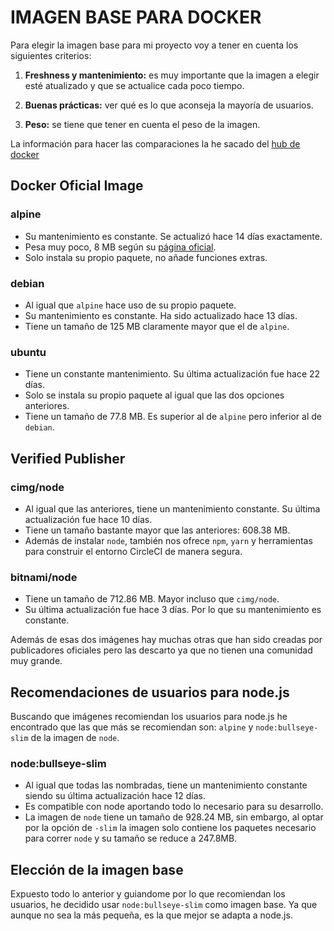 # **IMAGEN BASE PARA DOCKER**

Para elegir la imagen base para mi proyecto voy a tener en cuenta los siguientes criterios:

1. **Freshness y mantenimiento:** es muy importante que la imagen a elegir esté atualizado y que se actualice cada poco tiempo. 

2. **Buenas prácticas:** ver qué es lo que aconseja la mayoría de usuarios.

3. **Peso:** se tiene que tener en cuenta el peso de la imagen.

La información para hacer las comparaciones la he sacado del [hub de docker](https://hub.docker.com/search?q=&type=image)

## Docker Oficial Image 

### alpine

* Su mantenimiento es constante. Se actualizó hace 14 días exactamente.
* Pesa muy poco, 8 MB según su [página oficial](https://alpinelinux.org/about/).
* Solo instala su propio paquete, no añade funciones extras. 

### debian

- Al igual que `alpine` hace uso de su propio paquete. 
- Su mantenimiento es constante. Ha sido actualizado hace 13 días.
- Tiene un tamaño de 125 MB claramente mayor que el de `alpine`.

### ubuntu

- Tiene un constante mantenimiento. Su última actualización fue hace 22 días.
- Solo se instala su propio paquete al igual que las dos opciones anteriores.
- Tiene un tamaño de 77.8 MB. Es superior al de `alpine` pero inferior al de `debian`.



## Verified Publisher

### cimg/node

- Al igual que las anteriores, tiene un mantenimiento constante. Su última actualización fue hace 10 días.
- Tiene un tamaño bastante mayor que las anteriores: 608.38 MB.
- Además de instalar `node`, también nos ofrece `npm`, `yarn` y herramientas para construir el entorno CircleCI de manera segura.

### bitnami/node

- Tiene un tamaño de 712.86 MB. Mayor incluso que `cimg/node`.
- Su última actualización fue hace 3 días. Por lo que su mantenimiento es constante.

Además de esas dos imágenes hay muchas otras que han sido creadas por publicadores oficiales pero las descarto ya que no tienen una comunidad muy grande. 


## Recomendaciones de usuarios para node.js

Buscando que imágenes recomiendan los usuarios para node.js he encontrado que las que más se recomiendan son: `alpine` y `node:bullseye-slim` de la imagen de `node`.

### node:bullseye-slim

- Al igual que todas las nombradas, tiene un mantenimiento constante siendo su última actualización hace 12 días.
- Es compatible con node aportando todo lo necesario para su desarrollo.
- La imagen de `node` tiene un tamaño de 928.24 MB, sin embargo, al optar por la opción de `-slim` la imagen solo contiene los paquetes necesario para correr `node` y su tamaño se reduce a 247.8MB.

## Elección de la imagen base

Expuesto todo lo anterior y guiandome por lo que recomiendan los usuarios, he decidido usar `node:bullseye-slim` como imagen base. Ya que aunque no sea la más pequeña, es la que mejor se adapta a node.js.